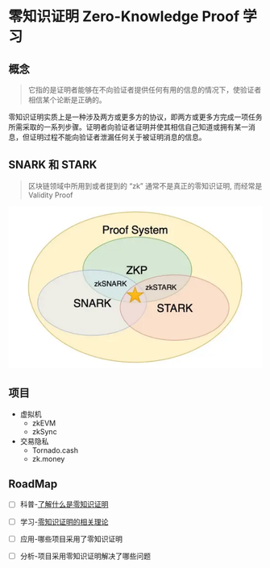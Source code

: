 # 零知识证明 Zero-Knowledge Proof 学习

## 概念

> 它指的是证明者能够在不向验证者提供任何有用的信息的情况下，使验证者相信某个论断是正确的。

零知识证明实质上是一种涉及两方或更多方的协议，即两方或更多方完成一项任务所需采取的一系列步骤。证明者向验证者证明并使其相信自己知道或拥有某一消息，但证明过程不能向验证者泄漏任何关于被证明消息的信息。

## SNARK 和 STARK

> 区块链领域中所用到或者提到的 “zk” 通常不是真正的零知识证明, 而经常是 Validity Proof

![](./img/zkp.png)

## 项目

- 虚拟机
  - zkEVM
  - zkSync
- 交易隐私
  - Tornado.cash
  - zk.money

## RoadMap

- [ ] 科普-[了解什么是零知识证明](https://github.com/Confucian-e/ZK-Learn/tree/main/1_WhatIsZK)
- [ ] 学习-[零知识证明的相关理论](https://github.com/Confucian-e/ZK-Learn/tree/main/2_LearnZK)
- [ ] 应用-哪些项目采用了零知识证明
- [ ] 分析-项目采用零知识证明解决了哪些问题


